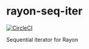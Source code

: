 # rayon-seq-iter
[![CircleCI](https://circleci.com/gh/nwtgck/rayon-seq-iter.svg?style=shield)](https://circleci.com/gh/nwtgck/rayon-seq-iter)

Sequential iterator for Rayon
